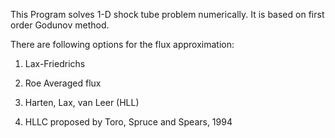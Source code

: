 This Program solves 1-D shock tube problem numerically. It is based on first order Godunov method.

There are following options for the flux approximation:

1. Lax-Friedrichs

2. Roe Averaged flux

3. Harten, Lax, van Leer (HLL)

4. HLLC proposed by Toro, Spruce and Spears, 1994